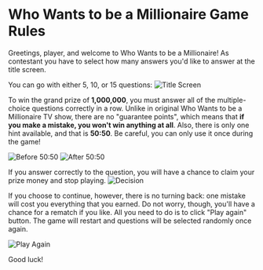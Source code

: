 # Who Wants to be a Millionaire Game Rules
Greetings, player, and welcome to Who Wants to be a Millionaire!
As contestant you have to select how many answers you'd like to answer at the title screen.

You can go with either 5, 10, or 15 questions:
![Title Screen](https://i.imgur.com/mm4sTQ1.jpg)

To win the grand prize of **1,000,000**, you must answer all of the multiple-choice questions correctly in a row.
Unlike in original Who Wants to be a Millionaire TV show, there are no "guarantee points", which means that **if you make a mistake, you won't win anything at all**.
Also, there is only one hint available, and that is **50:50**. Be careful, you can only use it once during the game!

![Before 50:50](https://i.imgur.com/DZp9EvV.jpg)
![After 50:50](https://i.imgur.com/Bck1ktG.jpg)

If you answer correctly to the question, you will have a chance to claim your prize money and stop playing.
![Decision](https://i.imgur.com/gyFOgsF.jpg)

If you choose to continue, however, there is no turning back: one mistake will cost you everything that you earned.
Do not worry, though, you'll have a chance for a rematch if you like. All you need to do is to click "Play again"
button. The game will restart and questions will be selected randomly once again.

![Play Again](https://i.imgur.com/K5WEZsM.jpg)

Good luck!
